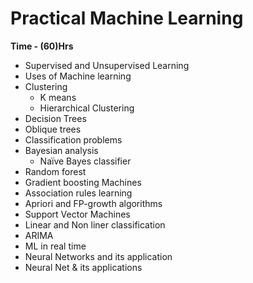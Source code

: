 # Practical Machine Learning 
**Time - (60)Hrs**
- Supervised and Unsupervised Learning 
- Uses of Machine learning 
- Clustering 
    - K means 
    - Hierarchical Clustering 
- Decision Trees 
- Oblique trees 
- Classification problems 
- Bayesian analysis 
    - Naïve Bayes classifier 
- Random forest
- Gradient boosting Machines
- Association rules learning 
- Apriori and FP-growth algorithms
- Support Vector Machines 
- Linear and Non liner classification
- ARIMA 
- ML in real time 
- Neural Networks and its application 
- Neural Net & its applications